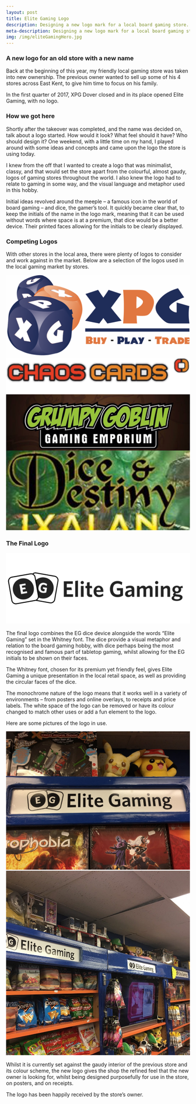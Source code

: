 ```yaml
---
layout: post
title: Elite Gaming Logo
description: Designing a new logo mark for a local board gaming store.
meta-description: Designing a new logo mark for a local board gaming store.
img: /img/eliteGamingHero.jpg
---
```


### A new logo for an old store with a new name

Back at the beginning of this year, my friendly local gaming store was taken into new ownership. The previous owner wanted to sell up some of his 4 stores across East Kent, to give him time to focus on his family.

In the first quarter of 2017, XPG Dover closed and in its place opened Elite Gaming, with no logo.

### How we got here
Shortly after the takeover was completed, and the name was decided on, talk about a logo started. How would it look? What feel should it have? Who should design it? One weekend, with a little time on my hand, I played around with some ideas and concepts and came upon the logo the store is using today.

I knew from the off that I wanted to create a logo that was minimalist, classy, and that would set the store apart from the colourful, almost gaudy, logos of gaming stores throughout the world. I also knew the logo had to relate to gaming in some way, and the visual language and metaphor used in this hobby.

Initial ideas revolved around the meeple – a famous icon in the world of board gaming – and dice, the gamer’s tool. It quickly became clear that, to keep the initials of the name in the logo mark, meaning that it can be used without words where space is at a premium, that dice would be a better device. Their printed faces allowing for the initials to be clearly displayed.

### Competing Logos
With other stores in the local area, there were plenty of logos to consider and work against in the market. Below are a selection of the logos used in the local gaming market by stores.

<img src="/img/eliteGamingCompetition.png" />

### The Final Logo

<img src="/img/eliteGamingLogo.png" />

The final logo combines the EG dice device alongside the words “Elite Gaming” set in the Whitney font. The dice provide a visual metaphor and relation to the board gaming hobby, with dice perhaps being the most recognised and famous part of tabletop gaming, whilst allowing for the EG initials to be shown on their faces.

The Whitney font, chosen for its premium yet friendly feel, gives Elite Gaming a unique presentation in the local retail space, as well as providing the circular faces of the dice.

The monochrome nature of the logo means that it works well in a variety of environments – from posters and online overlays, to receipts and price labels. The white space of the logo can be removed or have its colour changed to match other uses or add a fun element to the logo.

Here are some pictures of the logo in use.

<img src="/img/eliteGamingInStore.jpeg" />

<img src="/img/eliteGamingShelves.jpeg" />

Whilst it is currently set against the gaudy interior of the previous store and its colour scheme, the new logo gives the shop the refined feel that the new owner is looking for, whilst being designed purposefully for use in the store, on posters, and on receipts.

The logo has been happily received by the store’s owner.

